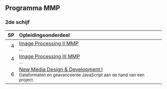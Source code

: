 Programma MMP
-------------

### 2de schijf

| SP | Opleidingsonderdeel                                                                                                        |
|---:|:---------------------------------------------------------------------------------------------------------------------------|
|  4 | [Image Processing II MMP][]<span data-domain="wanm" data-level="1"></span><br><small>…</small>                                                                    |
|  4 | [Image Processing III MMP][]<span data-domain="wanm" data-level="2"></span><br><small>…</small>                                                                   |
|  6 | [New Media Design & Development I][]<span data-domain="wanm" data-level="1"></span><br><small>Dataformaten en geavanceerde JavaScript aan de hand van een project.</small> |

[Image Processing II MMP]:(https://bamaflexweb.arteveldehs.be/BMFUIDetailxOLOD.aspx?a=54630&b=5&c=1)
[Image Processing III MMP]:(https://bamaflexweb.arteveldehs.be/BMFUIDetailxOLOD.aspx?a=54646&b=5&c=1)
[New Media Design & Development I]:https://bamaflexweb.arteveldehs.be/BMFUIDetailxOLOD.aspx?a=56975&b=5&c=1